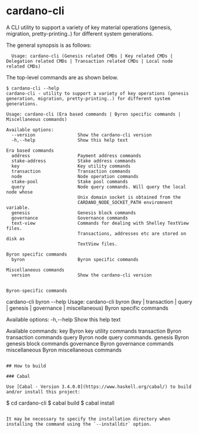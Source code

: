 # cardano-cli


A CLI utility to support a variety of key material operations (genesis, migration, pretty-printing..) for different system generations.

The general synopsis is as follows:
 ```
   Usage: cardano-cli (Genesis related CMDs | Key related CMDs | Delegation related CMDs | Transaction related CMDs | Local node related CMDs)
```

The top-level commands are as shown below.

```
$ cardano-cli --help
cardano-cli - utility to support a variety of key operations (genesis
generation, migration, pretty-printing..) for different system generations.

Usage: cardano-cli (Era based commands | Byron specific commands | Miscellaneous commands)

Available options:
  --version                Show the cardano-cli version
  -h,--help                Show this help text

Era based commands
  address                  Payment address commands
  stake-address            Stake address commands
  key                      Key utility commands
  transaction              Transaction commands
  node                     Node operation commands
  stake-pool               Stake pool commands
  query                    Node query commands. Will query the local node whose
                           Unix domain socket is obtained from the
                           CARDANO_NODE_SOCKET_PATH enviromnent variable.
  genesis                  Genesis block commands
  governance               Governance commands
  text-view                Commands for dealing with Shelley TextView files.
                           Transactions, addresses etc are stored on disk as
                           TextView files.

Byron specific commands
  byron                    Byron specific commands

Miscellaneous commands
  version                  Show the cardano-cli version
```

```

Byron-specific commands

```
cardano-cli byron --help
Usage: cardano-cli byron (key | transaction | query | genesis | governance |
                           miscellaneous)
  Byron specific commands

Available options:
  -h,--help                Show this help text

Available commands:
  key                      Byron key utility commands
  transaction              Byron transaction commands
  query                    Byron node query commands.
  genesis                  Byron genesis block commands
  governance               Byron governance commands
  miscellaneous            Byron miscellaneous commands
```

## How to build

### Cabal

Use [Cabal - Version 3.4.0.0](https://www.haskell.org/cabal/) to build and/or install this project:

```
$ cd cardano-cli
$ cabal build
$ cabal install
```

It may be necessary to specify the installation directory when installing the command using the `--installdir` option.

